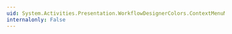 ```yaml
---
uid: System.Activities.Presentation.WorkflowDesignerColors.ContextMenuMouseOverMiddle1Color
internalonly: False
---
```

